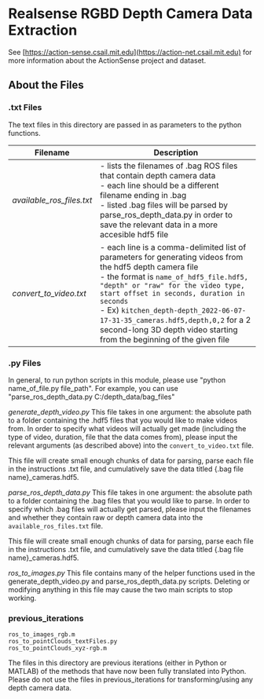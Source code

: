 
# Realsense RGBD Depth Camera Data Extraction

See [https://action-sense.csail.mit.edu](https://action-net.csail.mit.edu) for more information about the ActionSense project and dataset.

## About the Files

### .txt Files
The text files in this directory are passed in as parameters to the python functions.

| Filename      | Description |
| ------------- | ----------- |
| *available_ros_files.txt* | - lists the filenames of .bag ROS files that contain depth camera data<br>- each line should be a different filename ending in .bag<br> - listed .bag files will be parsed by parse_ros_depth_data.py in order to save the relevant data in a more accesible hdf5 file|
| *convert_to_video.txt*   | - each line is a comma-delimited list of parameters for generating videos from the hdf5 depth camera file <br> - the format is ```name_of_hdf5_file.hdf5, "depth" or "raw" for the video type, start offset in seconds, duration in seconds``` <br> - Ex) ```kitchen_depth-depth_2022-06-07-17-31-35_cameras.hdf5,depth,0,2``` for a 2 second-long 3D depth video starting from the beginning of the given file


### .py Files
In general, to run python scripts in this module, please use "python name_of_file.py file_path".
For example, you can use "parse_ros_depth_data.py C:/depth_data/bag_files"

*generate_depth_video.py*
This file takes in one argument: the absolute path to a folder containing the .hdf5 files that you would like to make videos from. In order to specify what videos will actually get made (including the type of video, duration, file that the data comes from), please input the relevant arguments (as described above) into the ``convert_to_video.txt`` file.

This file will create small enough chunks of data for parsing, parse each file in the instructions .txt file, and cumulatively save the data titled {.bag file name}_cameras.hdf5.



*parse_ros_depth_data.py*
This file takes in one argument: the absolute path to a folder containing the .bag files that you would like to parse. In order to specify which .bag files will actually get parsed, please input the filenames and whether they contain raw or depth camera data into the ``available_ros_files.txt`` file.

This file will create small enough chunks of data for parsing, parse each file in the instructions .txt file, and cumulatively save the data titled {.bag file name}_cameras.hdf5.



*ros_to_images.py*
This file contains many of the helper functions used in the generate_depth_video.py and parse_ros_depth_data.py scripts. Deleting or modifying anything in this file may cause the two main scripts to stop working.

### previous_iterations
```
ros_to_images_rgb.m
ros_to_pointClouds_textFiles.py
ros_to_pointClouds_xyz-rgb.m
```
The files in this directory are previous iterations (either in Python or MATLAB) of the methods that have now been fully translated into Python. Please do not use the files in previous_iterations for transforming/using any depth camera data.